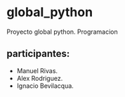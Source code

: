 # global_python
Proyecto global python. Programacion

## participantes:
- Manuel Rivas.
- Alex Rodriguez.
- Ignacio Bevilacqua.